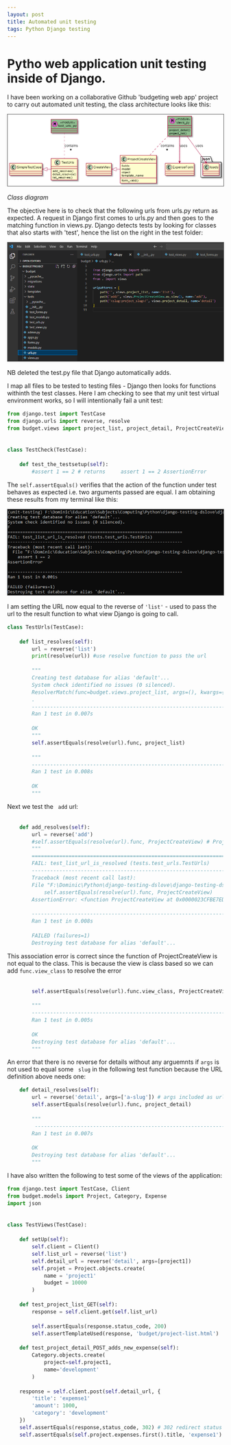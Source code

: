 ```yaml
---
layout: post
title: Automated unit testing
tags: Python Django testing
---
```


#  Pytho web application unit testing inside of Django. 

I have been working on a collaborative Github 'budgeting web app' project to carry out automated unit testing, the class architecture looks like this:

<img src="/assets/images/testsclass.png" alt="cd">

_Class diagram_

The objective here is to check that the following urls from urls.py return as expected. A request in Django first comes to urls.py and then goes to the matching function in views.py. Django detects tests by looking for classes that also starts with 'test', hence the list on the right in the test folder:  


<style>
img {
  border: 1px solid #555;
}
</style>

<img src="/assets/images/unit_testing.png" alt="Award">

NB deleted the test.py file that Django automatically adds.

I map all files to be tested to testing files - Django then looks for functions withinth the test classes. Here I am checking to see that my unit test virtual environment works, so I will intentionally fail a unit test:



```py
from django.test import TestCase
from django.urls import reverse, resolve 
from budget.views import project_list, project_detail, ProjectCreateView


class TestCheck(TestCase):

    def test_the_testsetup(self):
        #assert 1 == 2 # returns     assert 1 == 2 AssertionError

```

The ```self.assertEquals()``` verifies that the action of the function under test behaves as expected i.e. two arguments passed are equal. I am obtaining these results from my terminal like this:

<img src="/assets/images/unit_testing_terminal.png" alt="Award">


I am setting the URL now equal to the reverse of ```'list'```  - used to pass the url to the result function to what view Django is going to call.

```py
class TestUrls(TestCase):

    def list_resolves(self):
        url = reverse('list')
        print(resolve(url)) #use resolve function to pass the url

        """
        Creating test database for alias 'default'...
        System check identified no issues (0 silenced).
        ResolverMatch(func=budget.views.project_list, args=(), kwargs={}, url_name=list, app_names=[], namespaces=[])
        .
        ----------------------------------------------------------------------
        Ran 1 test in 0.007s

        OK
        """
        self.assertEquals(resolve(url).func, project_list)

        """
        ----------------------------------------------------------------------
        Ran 1 test in 0.008s

        OK
        """
```

Next we test the ``` add```  url:

```py

    def add_resolves(self):
        url = reverse('add')
        #self.assertEquals(resolve(url).func, ProjectCreateView) # ProjectCreateView is a class based view so throws an error below
        """
        ======================================================================
        FAIL: test_list_url_is_resolved (tests.test_urls.TestUrls)
        ----------------------------------------------------------------------
        Traceback (most recent call last):
        File "F:\Dominic\Python\django-testing-dslove\django-testing-dslove\budgetproject\budget\tests\test_urls.py", line 48, in test_list_url_is_resolved
            self.assertEquals(resolve(url).func, ProjectCreateView)
        AssertionError: <function ProjectCreateView at 0x0000023CFBE7EDC8> != <class 'budget.views.ProjectCreateView'>

        ----------------------------------------------------------------------
        Ran 1 test in 0.008s

        FAILED (failures=1)
        Destroying test database for alias 'default'...
```

This association error is correct since the function of ProjectCreateView is not equal to the class. This is because the view is class based so we can add ```func.view_class``` to resolve the error

```py
        
        self.assertEquals(resolve(url).func.view_class, ProjectCreateView)
        
        """
        ----------------------------------------------------------------------
        Ran 1 test in 0.005s

        OK
        Destroying test database for alias 'default'...
        """
```

An error that there is no reverse for details without any arguemnts if ```args``` is not used to equal some ``` slug```  in the following test function because the URL definition above needs one:

```py
    def detail_resolves(self):
        url = reverse('detail', args=['a-slug']) # args included as url definition uses a slug
        self.assertEquals(resolve(url).func, project_detail) 
        
        """
         ----------------------------------------------------------------------
        Ran 1 test in 0.007s

        OK
        Destroying test database for alias 'default'...
        """
```

I have also written the following to test some of the views of the application:

```py
from django.test import TestCase, Client 
from budget.models import Project, Category, Expense
import json


class TestViews(TestCase):

    def setUp(self):
        self.client = Client()
        self.list_url = reverse('list')
        self.detail_url = reverse('detail', args=[project1])
        self.projet = Project.objects.create(
            name = 'project1'
            budget = 10000
        )
    
    def test_project_list_GET(self):
        response = self.client.get(self.list_url)
        
        self.assertEquals(response.status_code, 200)
        self.assertTemplateUsed(response, 'budget/project-list.html')
    
    def test_project_detail_POST_adds_new_expense(self):
        Category.objects.create(
            project=self.project1,
            name='development'
        )

    response = self.client.post(self.detail_url, {
        'title': 'expemse1'
        'amount': 1000,
        'category': 'development'
    })
    self.assertEquals(response,status_code, 302) # 302 redirect status response code indicates that the resource requested has been temporarily moved to the URL given by the location header
    self.assertEquals(self.project.expenses.first().title, 'expense1')
```
